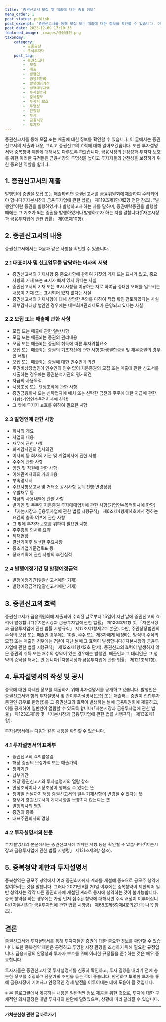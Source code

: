 ```yaml
---
title: '증권신고서 모집 및 매출에 대한 중요 정보'
menu_order: 1
post_status: publish
post_excerpt: '증권신고서를 통해 모집 또는 매출에 대한 정보를 확인할 수 있습니다. 이 글에서는 증권신고서의 제출과 내용, 그리고 증권신고의 효력에 대해 알아보겠습니다. 또한 투자설명서와 중복청약 제한에 대해서도 다루도록 하겠습니다. 금융시장의 안정성과 투자자 보호를 위한 이러한 규정들은 금융시장의 투명성을 높이고 투자자들의 안전성을 보장하기 위한 중요한 역할을 합니다.'
post_date: 2023-12-09 17:10:33
featured_image: _images/금융금전.png
taxonomy:
    category:
        - 금융금전
        - 주식투자자
    post_tag:
        - 증권신고서
        -  모집
        -  매출
        -  발행인
        -  금융위원회
        -  발행예정기간
        -  발행예정금액
        -  투자설명서
        -  중복청약
        -  투자자 보호
        -  투명성
        -  안정성
        -  투자
        -  금융시장
        -  투자자
---
```




증권신고서를 통해 모집 또는 매출에 대한 정보를 확인할 수 있습니다. 이 글에서는 증권신고서의 제출과 내용, 그리고 증권신고의 효력에 대해 알아보겠습니다. 또한 투자설명서와 중복청약 제한에 대해서도 다루도록 하겠습니다. 금융시장의 안정성과 투자자 보호를 위한 이러한 규정들은 금융시장의 투명성을 높이고 투자자들의 안전성을 보장하기 위한 중요한 역할을 합니다.

## 1. 증권신고서의 제출

발행인이 증권을 모집 또는 매출하려면 증권신고서를 금융위원회에 제출하여 수리되어야 합니다(「자본시장과 금융투자업에 관한 법률」 제119조제1항·제2항 전단 참조). "발행인"이란 증권을 발행하였거나 발행하고자 하는 자를 말하며, 증권예탁증권을 발행할 때에는 그 기초가 되는 증권을 발행하였거나 발행하고자 하는 자를 말합니다(「자본시장과 금융투자업에 관한 법률」 제9조제10항).

## 2. 증권신고서의 내용

증권신고서에서는 다음과 같은 사항을 확인할 수 있습니다.

### 2.1 대표이사 및 신고업무를 담당하는 이사의 서명

- 증권신고서의 기재사항 중 중요사항에 관하여 거짓의 기재 또는 표시가 없고, 중요사항의 기재 또는 표시가 빠져 있지 않다는 사실
- 증권신고서의 기재 또는 표시 사항을 이용하는 자로 하여금 중대한 오해를 일으키는 내용이 기재 또는 표시되어 있지 않다는 사실
- 증권신고서의 기재사항에 대해 상당한 주의를 다하여 직접 확인·검토하였다는 사실
- 외부감사대상 법인인 경우에는 내부회계관리제도가 운영되고 있다는 사실

### 2.2 모집 또는 매출에 관한 사항

- 모집 또는 매출에 관한 일반사항
- 모집 또는 매출되는 증권의 권리내용
- 모집 또는 매출되는 증권의 취득에 따른 투자위험요소
- 모집 또는 매출되는 증권의 기초자산에 관한 사항(파생결합증권 및 채무증권의 경우만 해당)
- 모집 또는 매출되는 증권에 대한 인수인의 의견
- 주권비상장법인이 인수인의 인수 없이 지분증권의 모집 또는 매출에 관한 신고서를 제출하는 경우에는 증권분석기관의 평가의견
- 자금의 사용목적
- 시장조성 또는 안정조작에 관한 사항
- 증권금융회사 또는 신탁업자에 예치 또는 신탁한 금전의 주주에 대한 지급에 관한 사항(기업인수목적회사에 한함)
- 그 밖에 투자자 보호를 위하여 필요한 사항

### 2.3 발행인에 관한 사항

- 회사의 개요
- 사업의 내용
- 재무에 관한 사항
- 회계감사인의 감사의견
- 이사회 등 회사의 기관 및 계열회사에 관한 사항
- 주주에 관한 사항
- 임원 및 직원에 관한 사항
- 이해관계자와의 거래내용
- 부속명세서
- 주요사항보고서 및 거래소 공시사항 등의 진행·변경상황
- 우발채무 등
- 자금의 사용내역에 관한 사항
- 발기인 및 주주인 지분증권 투자매매업자에 관한 사항(기업인수목적회사에 한함)
- 「자본시장과 금융투자업에 관한 법률 시행규칙」 제6조제4항제14호에서 정하는 요건의 충족 여부에 관한 사항
- 그 밖에 투자자 보호를 위하여 필요한 사항
- 주주총회 의사록 요약
- 제재현황
- 결산기이후 발생한 주요사항
- 중소기업기준검토표 등
- 장래계획에 관한 사항의 추진실적

### 2.4 발행예정기간 및 발행예정금액

- 발행예정기간(일괄신고서에만 기재)
- 발행예정금액(일괄신고서에만 기재)

## 3. 증권신고의 효력

증권신고서가 금융위원회에 제출되어 수리된 날로부터 15일이 지난 날에 증권신고의 효력이 발생합니다(「자본시장과 금융투자업에 관한 법률」 제120조제1항 및 「자본시장과 금융투자업에 관한 법률 시행규칙」 제12조제1항제2호 본문). 다만, 주권상장법인의 주식의 모집 또는 매출인 경우에는 10일, 주주 또는 제3자에게 배정하는 방식의 주식의 모집 또는 매출인 경우에는 7일이 지난 날에 그 효력이 발생합니다(「자본시장과 금융투자업에 관한 법률 시행규칙」 제12조제1항제2호 단서). 증권신고의 효력이 발생하지 않은 증권의 취득 또는 매수의 청약이 있는 경우에는 발행인, 매출인과 그 대리인은 그 청약의 승낙을 해서는 안 됩니다(「자본시장과 금융투자업에 관한 법률」 제121조제1항).

## 4. 투자설명서의 작성 및 공시

종목에 대한 자세한 정보를 제공하기 위해 투자설명서를 공개하고 있습니다. 발행인은 증권신고서와 함께 투자설명서 및 간이투자설명서(모집 또는 매출하는 증권이 집합투자증권인 경우로 한정함)를 그 증권신고의 효력이 발생하는 날에 금융위원회에 제출하고, 이를 공개하여 일반인이 열람할 수 있도록 합니다(「자본시장과 금융투자업에 관한 법률」 제123조제1항 및 「자본시장과 금융투자업에 관한 법률 시행규칙」 제13조제1항).

투자설명서에는 다음과 같은 내용을 확인할 수 있습니다.

### 4.1 투자설명서의 표제부

- 증권신고의 효력발생일
- 해당 증권의 모집가액 또는 매출가액
- 청약기간
- 납부기간
- 해당 증권신고서와 투자설명서의 열람 장소
- 안정조작이나 시장조성이 행해질 수 있다는 뜻
- 청약일 전날까지 해당 증권신고서의 일부 기재사항이 변경될 수 있다는 뜻
- 정부가 증권신고서의 기재사항을 보증하지 않는다는 뜻
- 발행회사의 명칭
- 증권의 종목
- 대표주관회사의 명칭

### 4.2 투자설명서의 본문

투자설명서의 본문에서는 증권신고서에 기재한 사항 등을 확인할 수 있습니다(「자본시장과 금융투자업에 관한 법률 시행령」 제131조제3항 참조).

## 5. 중복청약 제한과 투자설명서

중복청약은 공모주 청약에서 여러 증권회사에서 계좌를 개설해 중복으로 공모주 청약에 참여하려는 것을 말합니다. 그러나 2021년 6월 20일 이후에는 중복청약이 제한되어 일반 청약자는 각각 다른 증권회사에 개설된 계좌로 동시에 청약하는 것이 불가능합니다. 중복 청약을 하는 경우에는 가장 먼저 접수된 청약에 대해서만 주식 배정이 이루어집니다(「자본시장과 금융투자업에 관한 법률 시행령」 제68조제5항제4호의2가목·나목 참조).

## 결론

증권신고서와 투자설명서를 통해 투자자들은 증권에 대한 중요한 정보를 확인할 수 있습니다. 또한 중복청약 제한은 공정하고 투명한 시장 환경을 조성하기 위해 필요한 규정입니다. 금융시장의 안정성과 투자자 보호를 위해 이러한 규정들을 준수하는 것은 매우 중요합니다.

투자자들은 증권신고서 및 투자설명서를 신중히 확인하고, 투자 결정을 내리기 전에 충분한 정보를 수집하고 전문가의 조언을 듣는 것이 좋습니다. 안전하고 투명한 투자를 통해 금융시장에 기여하고 안정적인 경제 발전을 이루어내는 데에 도움이 될 것입니다.

※ 본 블로그글에서 제공하는 내용은 일반적인 정보 제공을 위한 것으로, 투자에 대한 구체적인 의사결정은 개별 투자자의 판단에 달려있으며, 상황에 따라 달라질 수 있습니다.


<!-- wp:separator -->
<hr class="wp-block-separator has-alpha-channel-opacity"/>
<!-- /wp:separator -->

<!-- wp:group {"backgroundColor":"base","layout":{"type":"constrained"}} -->
<div class="wp-block-group has-base-background-color has-background"><!-- wp:paragraph {"align":"center","fontSize":"medium"} -->
<p class="has-text-align-center has-large-font-size"><strong>가처분신청 관련 글 바로가기</strong></p>
<!-- /wp:paragraph -->


<!-- wp:latest-posts
{"categories":[{"id":14597,"count":19,"description":"","link":"https://uknowlaw.com/category/%ea%b0%80%ec%b2%98%eb%b6%84%ec%8b%a0%ec%b2%ad/","name":"가처분신청","slug":"가처분신청","taxonomy":"category","parent":0,"meta":[],"_links":{"self":[{"href":"https://uknowlaw.com/wp-json/wp/v2/categories/14597"}],"collection":[{"href":"https://uknowlaw.com/wp-json/wp/v2/categories"}],"about":[{"href":"https://uknowlaw.com/wp-json/wp/v2/taxonomies/category"}],"wp:post_type":[{"href":"https://uknowlaw.com/wp-json/wp/v2/posts?categories=14597"}],"curies":[{"name":"wp","href":"https://api.w.org/{rel}","templated":true}]}}],"postsToShow":100,"excerptLength":28,"postLayout":"grid","columns":2,"featuredImageAlign":"left","featuredImageSizeSlug":"large","fontSize":"small"} /--></div>
<!-- /wp:group -->